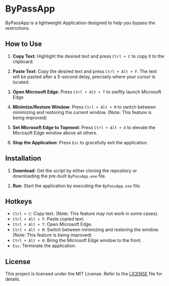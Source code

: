 # ByPassApp

ByPassApp is a lightweight Application designed to help you bypass the restrictions.

## How to Use

1. **Copy Text**: Highlight the desired text and press `Ctrl + C` to copy it to the clipboard.

2. **Paste Text**: Copy the desired text and press `Ctrl + Alt + F`. The text will be pasted after a 5-second delay, precisely where your cursor is located.

3. **Open Microsoft Edge**: Press `Ctrl + Alt + T` to swiftly launch Microsoft Edge.

4. **Minimize/Restore Window**: Press `Ctrl + Alt + M` to switch between minimizing and restoring the current window. (Note: This feature is being improved)

5. **Set Microsoft Edge to Topmost**: Press `Ctrl + Alt + O` to elevate the Microsoft Edge window above all others.

6. **Stop the Application**: Press `Esc` to gracefully exit the application.

## Installation

1. **Download**: Get the script by either cloning the repository or downloading the pre-built `ByPassApp.exe` file.

2. **Run**: Start the application by executing the `ByPassApp.exe` file.


## Hotkeys

- `Ctrl + C`: Copy text. (Note: This feature may not work in some cases).
- `Ctrl + Alt + F`: Paste copied text.
- `Ctrl + Alt + T`: Open Microsoft Edge.
- `Ctrl + Alt + M`: Switch between minimizing and restoring the window. (Note: This feature is being improved)
- `Ctrl + Alt + O`: Bring the Microsoft Edge window to the front.
- `Esc`: Terminate the application.


## License

This project is licensed under the MIT License. Refer to the [LICENSE](LICENSE) file for details.